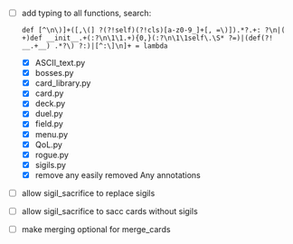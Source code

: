 - [ ] add typing to all functions, search: 

      def [^\n\)]+([,\(] ?(?!self)(?!cls)[a-z0-9_]+[, =\)]).*?.+: ?\n|( +)def __init__.+(:?\n\1\1.+){0,}(:?\n\1\1self\.\S* ?=)|(def(?! __.+__) .*?\) ?:)|[^:\]\n]+ = lambda

  - [x] ASCII_text.py
  - [x] bosses.py
  - [x] card_library.py
  - [x] card.py
  - [x] deck.py
  - [x] duel.py
  - [x] field.py
  - [x] menu.py
  - [x] QoL.py
  - [X] rogue.py
  - [X] sigils.py
  - [X] remove any easily removed Any annotations
- [ ] allow sigil_sacrifice to replace sigils
- [ ] allow sigil_sacrifice to sacc cards without sigils
- [ ] make merging optional for merge_cards
